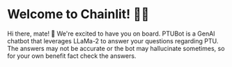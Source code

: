 # Welcome to Chainlit! 🚀🤖

Hi there, mate! 👋 We're excited to have you on board. PTUBot is a GenAI chatbot that leverages LLaMa-2 to answer your questions regarding PTU. The answers may not be accurate or the bot may hallucinate sometimes, so for your own benefit fact check the answers.
